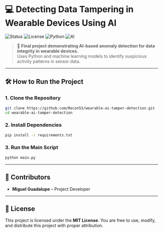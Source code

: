# 💻 Detecting Data Tampering in Wearable Devices Using AI  
![Status](https://img.shields.io/badge/Status-Completed-success?style=for-the-badge)
![License](https://img.shields.io/badge/License-MIT-blue?style=for-the-badge)
![Python](https://img.shields.io/badge/Python-3.10%2B-yellow?style=for-the-badge)
![AI](https://img.shields.io/badge/AI%20Project-Wearable%20Security-orange?style=for-the-badge)

> 🧠 **Final project demonstrating AI-based anomaly detection for data integrity in wearable devices.**  
> Uses Python and machine learning models to identify suspicious activity patterns in sensor data.

---

## 🛠️ How to Run the Project

### 1. Clone the Repository
```bash
git clone https://github.com/Recon53/wearable-ai-tamper-detection.git
cd wearable-ai-tamper-detection
```

### 2. Install Dependencies
```bash
pip install -r requirements.txt
```

### 3. Run the Main Script
```bash
python main.py
```

---

## 👥 Contributors
- **Miguel Guadalupe** – Project Developer

---

## 📄 License
This project is licensed under the **MIT License**. You are free to use, modify, and distribute this project with proper attribution.
